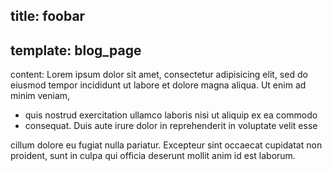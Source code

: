 title: foobar
-
template: blog_page
-
content:
Lorem ipsum dolor sit amet, consectetur adipisicing elit, sed do eiusmod
tempor incididunt ut labore et dolore magna aliqua. Ut enim ad minim veniam,

- quis nostrud exercitation ullamco laboris nisi ut aliquip ex ea commodo
- consequat. Duis aute irure dolor in reprehenderit in voluptate velit esse

cillum dolore eu fugiat nulla pariatur. Excepteur sint occaecat cupidatat non
proident, sunt in culpa qui officia deserunt mollit anim id est laborum.
